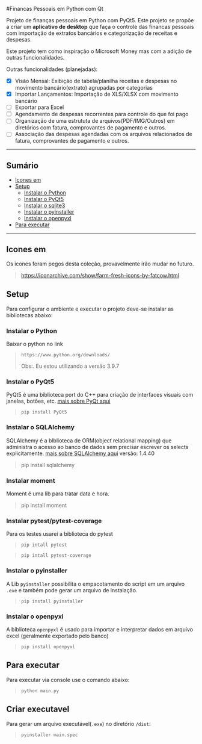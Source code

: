 #Financas Pessoais em Python com Qt

Projeto de finanças pessoais em Python com PyQt5.
Este projeto se propõe a criar um **aplicativo de desktop** que faça o controle das financas pessoais com importação de extratos bancários e categorização de receitas e despesas.

Este projeto tem como inspiração o Microsoft Money mas com a adição de outras funcionalidades.

Outras funcionalidades (planejadas):

- [x] Visão Mensal: Exibição de tabela/planilha receitas e despesas no movimento bancário(extrato) agrupadas por categorias
- [x] Importar Lançamentos: Importação de XLS/XLSX com movimento bancário
- [ ] Exportar para Excel
- [ ] Agendamento de despesas recorrentes para controle do que foi pago
- [ ] Organização de uma estrututa de arquivos(PDF/IMG/Outros) em diretórios com fatura, comprovantes de pagamento e outros.
- [ ] Associação das despesas agendadas com os arquivos relacionados de fatura, comprovantes de pagamento e outros.

---

## Sumário

- [Icones em](#icones-em)
- [Setup](#setup)
  - [Instalar o Python](#instalar-o-python)
  - [Instalar o PyQt5](#instalar-o-pyqt5)
  - [Instalar o sqlite3](#instalar-o-sqlite3)
  - [Instalar o pyinstaller](#instalar-o-pyinstaller)
  - [Instalar o openpyxl](#instalar-o-openpyxl)
- [Para executar](#para-executar)

---

## Icones em

Os icones foram pegos desta coleção, provavelmente irão mudar no futuro.

> https://iconarchive.com/show/farm-fresh-icons-by-fatcow.html

## Setup

Para configurar o ambiente e executar o projeto deve-se instalar as bibliotecas abaixo:

### Instalar o Python

Baixar o python no link

> `https://www.python.org/downloads/`
>
> Obs:. Eu estou utilizando a versão 3.9.7

### Instalar o PyQt5

PyQt5 é uma biblioteca port do C++ para criação de interfaces visuais com janelas, botões, etc.
[mais sobre PyQt aqui](https://realpython.com/python-pyqt-gui-calculator/#understanding-pyqt)

> `pip install PyQt5`

### Instalar o SQLAlchemy

SQLAlchemy é a blblioteca de ORM(object relational mapping) que administra o acesso ao banco de dados sem precisar escrever os selects explicitamente.
[mais sobre SQLAlchemy aqui](https://www.sqlalchemy.org/) versão: 1.4.40

> pip install sqlalchemy

### Instalar moment

Moment é uma lib para tratar data e hora.

> pip install moment

### Instalar pytest/pytest-coverage

Para os testes usarei a biblioteca do pytest

> `pip intall pytest`

> `pip intall pytest-coverage`

### Instalar o pyinstaller

A Lib `pyinstaller` possibilita o empacotamento do script em um arquivo `.exe` e também pode gerar um arquivo de instalação.

> `pip install pyinstaller`

### Instalar o openpyxl

A biblioteca `openpyxl` é usado para importar e interpretar dados em arquivo excel (geralmente exportado pelo banco)

> `pip install openpyxl`

## Para executar

Para executar via console use o comando abaixo:

> `python main.py`

## Criar executavel

Para gerar um arquivo executável(`.exe`) no diretório `/dist`:

> `pyinstaller main.spec`
